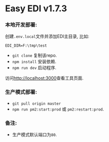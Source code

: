 # Easy EDI v1.7.3

### 本地开发部署:

创建`.env.local`文件并添加EDI主目录, 比如:
```
EDI_DIR=F:\tmp\test
```
- `git clone` 复制该repo.
- `npm install` 安装依赖.
- `npm run dev` 启动程序.

访问[http://localhost:3000](http://localhost:3000)查看工具页面.

### 生产模式部署:
- `git pull origin master`
- `npm run pm2:start:prod` 或 `pm2:restart:prod`.

### 备注:
- 生产模式默认端口为`80`.
